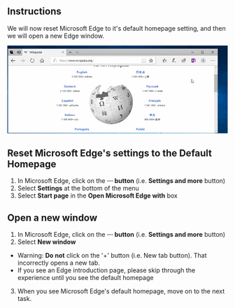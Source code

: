 ## Instructions
We will now reset Microsoft Edge to it's default homepage setting, and then we will open a new Edge window.

<img src="./images/edge-default-homepage.gif">  

## Reset Microsoft Edge's settings to the Default Homepage

1. In Microsoft Edge, click on the **··· button** (i.e. **Settings and more** button)
2. Select **Settings** at the bottom of the menu 
3. Select **Start page** in the **Open Microsoft Edge with** box

## Open a new window
1. In Microsoft Edge, click on the **··· button** (i.e. **Settings and more** button)
2. Select **New window**
 - Warning:  **Do not** click on the '+' button (i.e. New tab button). That incorrectly opens a new tab.
 - If you see an Edge introduction page, please skip through the experience until you see the default homepage
3. When you see Microsoft Edge's default homepage, move on to the next task.

<!--
![MS Edge Settings Highlight](/images/instructions-settings_highlight.png)
![MS Edge Open Microsoft Edge With Settings Highlight](/images/instructions-open_microsoft_edge_highlight.png)
-->

